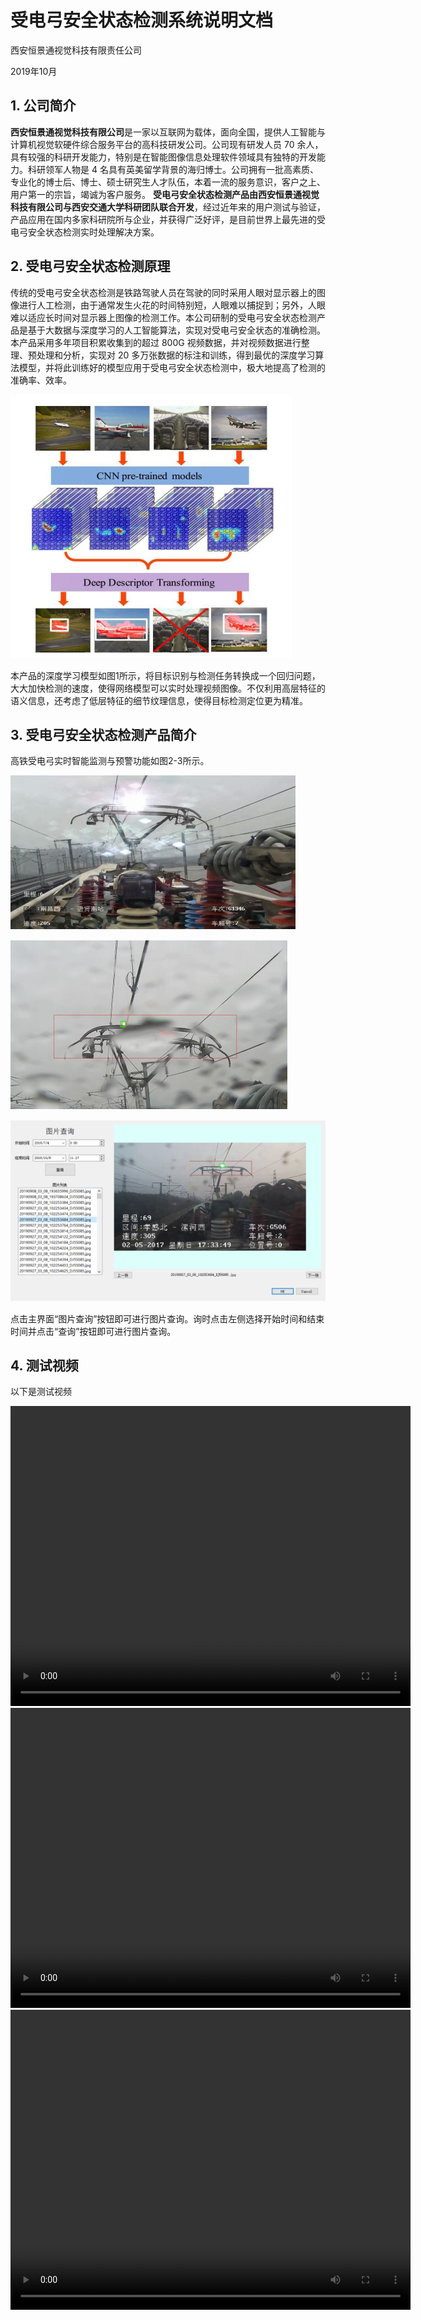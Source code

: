 # 受电弓安全状态检测系统说明文档

西安恒景通视觉科技有限责任公司

2019年10月


## 1. 公司简介

**西安恒景通视觉科技有限公司**是一家以互联网为载体，面向全国，提供人工智能与计算机视觉软硬件综合服务平台的高科技研发公司。公司现有研发人员 70 余人，具有较强的科研开发能力，特别是在智能图像信息处理软件领域具有独特的开发能力。科研领军人物是 4 名具有英美留学背景的海归博士。公司拥有一批高素质、专业化的博士后、博士、硕士研究生人才队伍，本着一流的服务意识，客户之上、用户第一的宗旨，竭诚为客户服务。
**受电弓安全状态检测产品由西安恒景通视觉科技有限公司与西安交通大学科研团队联合开发**，经过近年来的用户测试与验证，产品应用在国内多家科研院所与企业，并获得广泛好评，是目前世界上最先进的受电弓安全状态检测实时处理解决方案。

## 2. 受电弓安全状态检测原理

传统的受电弓安全状态检测是铁路驾驶人员在驾驶的同时采用人眼对显示器上的图像进行人工检测，由于通常发生火花的时间特别短，人眼难以捕捉到；另外，人眼难以适应长时间对显示器上图像的检测工作。本公司研制的受电弓安全状态检测产品是基于大数据与深度学习的人工智能算法，实现对受电弓安全状态的准确检测。本产品采用多年项目积累收集到的超过 800G 视频数据，并对视频数据进行整理、预处理和分析，实现对 20 多万张数据的标注和训练，得到最优的深度学习算法模型，并将此训练好的模型应用于受电弓安全状态检测中，极大地提高了检测的准确率、效率。

![图1. 深度学习目标识别模型](./受电弓产品说明文档.files/受电弓产品说明文档868.png)

本产品的深度学习模型如图1所示，将目标识别与检测任务转换成一个回归问题，大大加快检测的速度，使得网络模型可以实时处理视频图像。不仅利用高层特征的语义信息，还考虑了低层特征的细节纹理信息，使得目标检测定位更为精准。

## 3. 受电弓安全状态检测产品简介

高铁受电弓实时智能监测与预警功能如图2-3所示。

![图2. 高铁受电弓监控画面](./受电弓产品说明文档.files/受电弓产品说明文档1035.png)

![图3. 高铁受电弓火花智能检测](./受电弓产品说明文档.files/受电弓产品说明文档1052.png)

![图4. 高铁受电弓火花智能检测与查询](./受电弓产品说明文档.files/受电弓产品说明文档1076.png)

点击主界面“图片查询”按钮即可进行图片查询。询时点击左侧选择开始时间和结束时间并点击“查询”按钮即可进行图片查询。

## 4. 测试视频
以下是测试视频

<p align="center">
<video id="video2" width="640" height="480" controls="controls" style="text-align:center">
  <source src="2.mp4" type="video/mp4" />
</video>
</br>
<video id="video1" width="640" height="480" controls="controls" style="text-align:center">
  <source src="1.mp4" type="video/mp4" />
</video>
 </br>
<video id="video3" width="640" height="480" controls="controls" style="text-align:center">
  <source src="3.mp4" type="video/mp4" />
</video>
</p>
